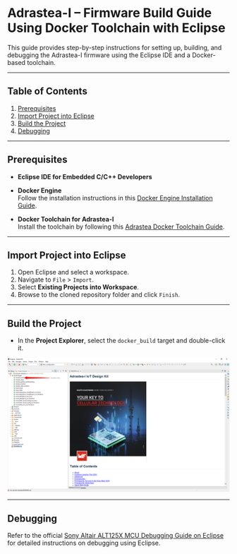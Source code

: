# Adrastea-I – Firmware Build Guide Using Docker Toolchain with Eclipse

This guide provides step-by-step instructions for setting up, building, and debugging the Adrastea-I firmware using the Eclipse IDE and a Docker-based toolchain.

---

## Table of Contents

1. [Prerequisites](#prerequisites)  
2. [Import Project into Eclipse](#import-project-into-eclipse)  
3. [Build the Project](#build-the-project)  
4. [Debugging](#debugging)

---

## Prerequisites

- **Eclipse IDE for Embedded C/C++ Developers**

- **Docker Engine**  
  Follow the installation instructions in this [Docker Engine Installation Guide](../../../../development-environment/docker-toolchain/docker_toolchain/docker-engine-installation.md).

- **Docker Toolchain for Adrastea-I**  
  Install the toolchain by following this [Adrastea Docker Toolchain Guide](../../../../../docs/development-environment/docker-toolchain/docker_toolchain/adrastea-docker-based-toolchain.md).

---

## Import Project into Eclipse

1. Open Eclipse and select a workspace.
2. Navigate to `File` > `Import`.
3. Select **Existing Projects into Workspace**.
4. Browse to the cloned repository folder and click `Finish`.

---

## Build the Project

- In the **Project Explorer**, select the `docker_build` target and double-click it.

![Docker_Build](images/Eclipse_Landing_Page_Docker_build.png)

---

## Debugging

Refer to the official [Sony Altair ALT125X MCU Debugging Guide on Eclipse](https://developer.sony.com/cellular-iot/developer-docs) for detailed instructions on debugging using Eclipse.

